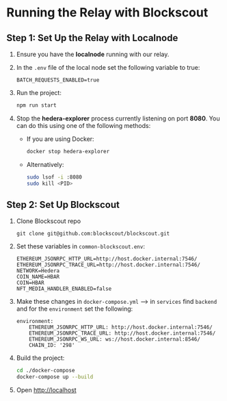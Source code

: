 # Running the Relay with Blockscout

## Step 1: Set Up the Relay with Localnode

1. Ensure you have the **localnode** running with our relay.
2. In the `.env` file of the local node set the following variable to true:

   ```env
   BATCH_REQUESTS_ENABLED=true
4. Run the project:
    ```bash
    npm run start
3. Stop the **hedera-explorer** process currently listening on port **8080**. You can do this using one of the following methods:

    - If you are using Docker:
      ```bash
      docker stop hedera-explorer
      ```

    - Alternatively:
      ```bash
      sudo lsof -i :8080
      sudo kill <PID>
      ```
## Step 2: Set Up Blockscout
1. Clone Blockscout repo
    ```git
    git clone git@github.com:blockscout/blockscout.git
2. Set these variables in `common-blockscout.env`:
    ```env
    ETHEREUM_JSONRPC_HTTP_URL=http://host.docker.internal:7546/
    ETHEREUM_JSONRPC_TRACE_URL=http://host.docker.internal:7546/
    NETWORK=Hedera
    COIN_NAME=HBAR
    COIN=HBAR
    NFT_MEDIA_HANDLER_ENABLED=false
3. Make these changes in `docker-compose.yml` --> in `services` find `backend` and for the `environment` set the following:
    ```
    environment:
        ETHEREUM_JSONRPC_HTTP_URL: http://host.docker.internal:7546/
        ETHEREUM_JSONRPC_TRACE_URL: http://host.docker.internal:7546/
        ETHEREUM_JSONRPC_WS_URL: ws://host.docker.internal:8546/
        CHAIN_ID: '298'
4. Build the project:
    ```bash
    cd ./docker-compose
    docker-compose up --build
5. Open [http://localhost](http://localhost)